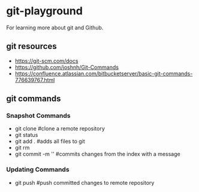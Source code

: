 # git-playground
For learning more about git and Github.

## git resources
* https://git-scm.com/docs
* https://github.com/joshnh/Git-Commands
* https://confluence.atlassian.com/bitbucketserver/basic-git-commands-776639767.html

## git commands
### Snapshot Commands
* git clone <url>             #clone a remote repository
* git status
* git add .                   #adds all files to git
* git rm
* git commit -m '<message>'   #commits changes from the index with a message

### Updating Commands
* git push                    #push committed changes to remote repository